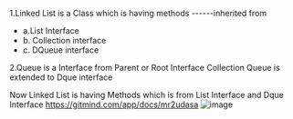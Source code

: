 1.Linked List is a Class which is having
 methods  ------inherited from
 * a.List Interface
 * b. Collection interface
 * c. DQueue interface

2.Queue is a Interface from Parent or Root Interface Collection
   Queue  is extended to Dque interface


Now Linked List is having Methods which is from List Interface and Dque Interface
https://gitmind.com/app/docs/mr2udasa
![image](https://github.com/Sameer-Programmer/Java/assets/115461857/136a700e-3b31-4ac3-8b17-31feb5543c2f)
